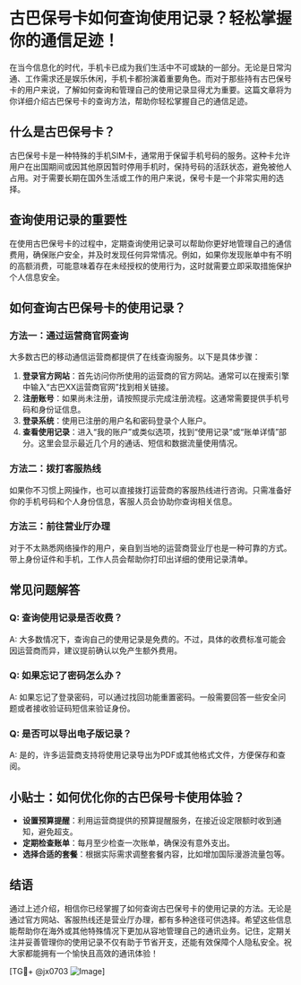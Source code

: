 # 古巴保号卡如何查询使用记录？轻松掌握你的通信足迹！

在当今信息化的时代，手机卡已成为我们生活中不可或缺的一部分。无论是日常沟通、工作需求还是娱乐休闲，手机卡都扮演着重要角色。而对于那些持有古巴保号卡的用户来说，了解如何查询和管理自己的使用记录显得尤为重要。这篇文章将为你详细介绍古巴保号卡的查询方法，帮助你轻松掌握自己的通信足迹。

## 什么是古巴保号卡？

古巴保号卡是一种特殊的手机SIM卡，通常用于保留手机号码的服务。这种卡允许用户在出国期间或因其他原因暂时停用手机时，保持号码的活跃状态，避免被他人占用。对于需要长期在国外生活或工作的用户来说，保号卡是一个非常实用的选择。

## 查询使用记录的重要性

在使用古巴保号卡的过程中，定期查询使用记录可以帮助你更好地管理自己的通信费用，确保账户安全，并及时发现任何异常情况。例如，如果你发现账单中有不明的高额消费，可能意味着存在未经授权的使用行为，这时就需要立即采取措施保护个人信息安全。

## 如何查询古巴保号卡的使用记录？

### 方法一：通过运营商官网查询

大多数古巴的移动通信运营商都提供了在线查询服务。以下是具体步骤：

1. **登录官方网站**：首先访问你所使用的运营商的官方网站。通常可以在搜索引擎中输入“古巴XX运营商官网”找到相关链接。
2. **注册账号**：如果尚未注册，请按照提示完成注册流程。这通常需要提供手机号码和身份证信息。
3. **登录系统**：使用已注册的用户名和密码登录个人账户。
4. **查看使用记录**：进入“我的账户”或类似选项，找到“使用记录”或“账单详情”部分。这里会显示最近几个月的通话、短信和数据流量使用情况。

### 方法二：拨打客服热线

如果你不习惯上网操作，也可以直接拨打运营商的客服热线进行咨询。只需准备好你的手机号码和个人身份信息，客服人员会协助你查询相关信息。

### 方法三：前往营业厅办理

对于不太熟悉网络操作的用户，亲自到当地的运营商营业厅也是一种可靠的方式。带上身份证件和手机，工作人员会帮助你打印出详细的使用记录清单。

## 常见问题解答

### Q: 查询使用记录是否收费？
A: 大多数情况下，查询自己的使用记录是免费的。不过，具体的收费标准可能会因运营商而异，建议提前确认以免产生额外费用。

### Q: 如果忘记了密码怎么办？
A: 如果忘记了登录密码，可以通过找回功能重置密码。一般需要回答一些安全问题或者接收验证码短信来验证身份。

### Q: 是否可以导出电子版记录？
A: 是的，许多运营商支持将使用记录导出为PDF或其他格式文件，方便保存和查阅。

## 小贴士：如何优化你的古巴保号卡使用体验？

- **设置预算提醒**：利用运营商提供的预算提醒服务，在接近设定限额时收到通知，避免超支。
- **定期检查账单**：每月至少检查一次账单，确保没有意外支出。
- **选择合适的套餐**：根据实际需求调整套餐内容，比如增加国际漫游流量包等。

## 结语

通过上述介绍，相信你已经掌握了如何查询古巴保号卡的使用记录的方法。无论是通过官方网站、客服热线还是营业厅办理，都有多种途径可供选择。希望这些信息能帮助你在海外或其他特殊情况下更加从容地管理自己的通讯业务。记住，定期关注并妥善管理你的使用记录不仅有助于节省开支，还能有效保障个人隐私安全。祝大家都能拥有一个愉快且高效的通讯体验！

[TG💪+ @jx0703 ![Image](https://github.com/user-attachments/assets/dbca1d08-cadb-493c-b0ec-ad6f7a83f270)]
